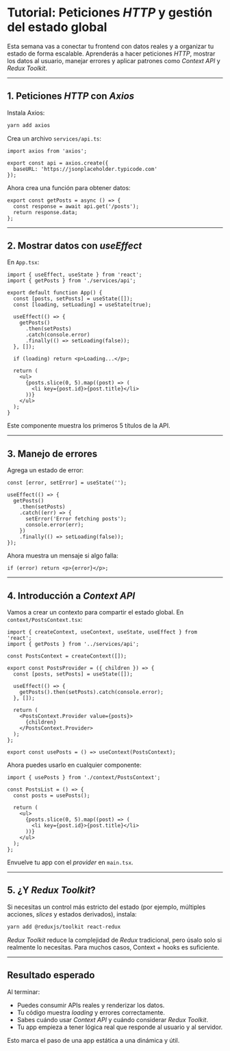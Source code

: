 # Tutorial: Peticiones *HTTP* y gestión del estado global

Esta semana vas a conectar tu frontend con datos reales y a organizar tu estado de forma escalable. Aprenderás a hacer peticiones *HTTP*, mostrar los datos al usuario, manejar errores y aplicar patrones como *Context API* y *Redux Toolkit*.

---

## 1. Peticiones *HTTP* con *Axios*

Instala Axios:

```bash
yarn add axios
```

Crea un archivo `services/api.ts`:

```tsx
import axios from 'axios';

export const api = axios.create({
  baseURL: 'https://jsonplaceholder.typicode.com'
});
```

Ahora crea una función para obtener datos:

```tsx
export const getPosts = async () => {
  const response = await api.get('/posts');
  return response.data;
};
```


---

## 2. Mostrar datos con *useEffect*

En `App.tsx`:

```tsx
import { useEffect, useState } from 'react';
import { getPosts } from './services/api';

export default function App() {
  const [posts, setPosts] = useState([]);
  const [loading, setLoading] = useState(true);

  useEffect(() => {
    getPosts()
      .then(setPosts)
      .catch(console.error)
      .finally(() => setLoading(false));
  }, []);

  if (loading) return <p>Loading...</p>;

  return (
    <ul>
      {posts.slice(0, 5).map((post) => (
        <li key={post.id}>{post.title}</li>
      ))}
    </ul>
  );
}
```

Este componente muestra los primeros 5 títulos de la API.


---

## 3. Manejo de errores

Agrega un estado de error:

```tsx
const [error, setError] = useState('');

useEffect(() => {
  getPosts()
    .then(setPosts)
    .catch((err) => {
      setError('Error fetching posts');
      console.error(err);
    })
    .finally(() => setLoading(false));
});
```

Ahora muestra un mensaje si algo falla:

```tsx
if (error) return <p>{error}</p>;
```

---

## 4. Introducción a *Context API*

Vamos a crear un contexto para compartir el estado global. En `context/PostsContext.tsx`:

```tsx
import { createContext, useContext, useState, useEffect } from 'react';
import { getPosts } from '../services/api';

const PostsContext = createContext([]);

export const PostsProvider = ({ children }) => {
  const [posts, setPosts] = useState([]);

  useEffect(() => {
    getPosts().then(setPosts).catch(console.error);
  }, []);

  return (
    <PostsContext.Provider value={posts}>
      {children}
    </PostsContext.Provider>
  );
};

export const usePosts = () => useContext(PostsContext);
```

Ahora puedes usarlo en cualquier componente:

```tsx
import { usePosts } from './context/PostsContext';

const PostsList = () => {
  const posts = usePosts();

  return (
    <ul>
      {posts.slice(0, 5).map((post) => (
        <li key={post.id}>{post.title}</li>
      ))}
    </ul>
  );
};
```

Envuelve tu app con el *provider* en `main.tsx`.


---

## 5. ¿Y *Redux Toolkit*?

Si necesitas un control más estricto del estado (por ejemplo, múltiples acciones, *slices* y estados derivados), instala:

```bash
yarn add @reduxjs/toolkit react-redux
```

*Redux Toolkit* reduce la complejidad de *Redux* tradicional, pero úsalo solo si realmente lo necesitas. Para muchos casos, Context + hooks es suficiente.


---

## Resultado esperado

Al terminar:

- Puedes consumir APIs reales y renderizar los datos.
- Tu código muestra *loading* y errores correctamente.
- Sabes cuándo usar *Context API* y cuándo considerar *Redux Toolkit*.
- Tu app empieza a tener lógica real que responde al usuario y al servidor.


Esto marca el paso de una app estática a una dinámica y útil.

